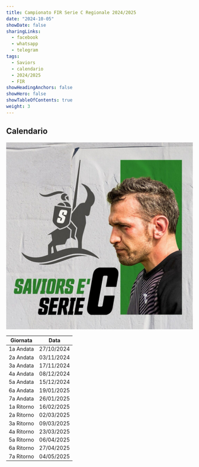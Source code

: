 ```yaml
---
title: Campionato FIR Serie C Regionale 2024/2025
date: "2024-10-05"
showDate: false
sharingLinks:
  - facebook
  - whatsapp
  - telegram
tags:
  - Saviors
  - calendario
  - 2024/2025
  - FIR
showHeadingAnchors: false
showHero: false
showTableOfContents: true
weight: 3
---
```


## Calendario

![](./featured.jpg)

| Giornata   | Data       |
| ---------- | ---------- |
| 1a Andata  | 27/10/2024 |
| 2a Andata  | 03/11/2024 |
| 3a Andata  | 17/11/2024 |
| 4a Andata  | 08/12/2024 |
| 5a Andata  | 15/12/2024 |
| 6a Andata  | 19/01/2025 |
| 7a Andata  | 26/01/2025 |
| 1a Ritorno | 16/02/2025 |
| 2a Ritorno | 02/03/2025 |
| 3a Ritorno | 09/03/2025 |
| 4a Ritorno | 23/03/2025 |
| 5a Ritorno | 06/04/2025 |
| 6a Ritorno | 27/04/2025 |
| 7a Ritorno | 04/05/2025 |
